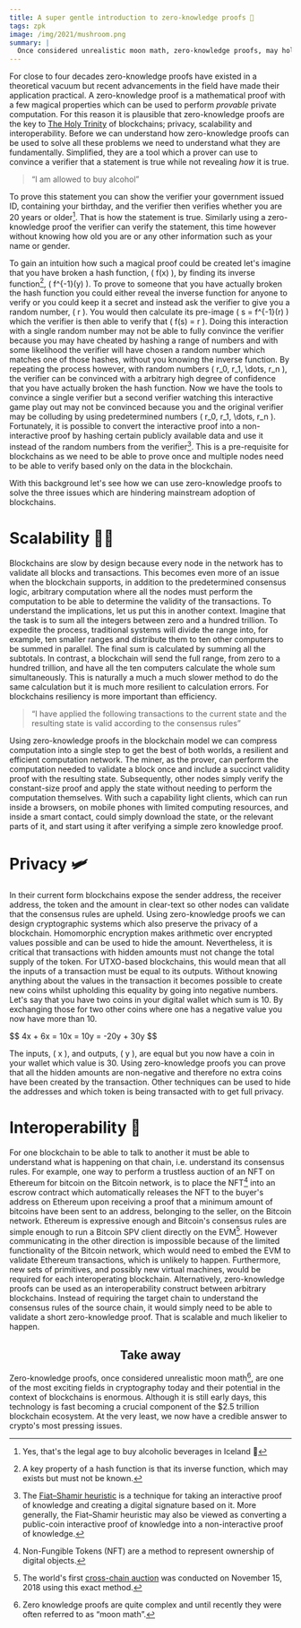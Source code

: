```yaml
---
title: A super gentle introduction to zero-knowledge proofs 🍄
tags: zpk
image: /img/2021/mushroom.png
summary: |
  Once considered unrealistic moon math, zero-knowledge proofs, may hold the answer to some of the most pressing blockchain questions, like how will they scale and what about privacy? At the same time the zero-knowledge proofs are extremely ill-understood and inaccessible to most people. The aim is to develop an intuition for them, explain in simple terms how they can be used in the context of blockchains, and get you excited about their seemingly endless utility.
---
```


For close to four decades zero-knowledge proofs have existed in a theoretical vacuum but recent advancements in the field have made their application practical. A zero-knowledge proof is a mathematical proof with a few magical properties which can be used to perform *provable* private computation. For this reason it is plausible that zero-knowledge proofs are the key to [The Holy Trinity](/2021/01/the-holy-trinity/) of blockchains; privacy, scalability and interoperability. Before we can understand how zero-knowledge proofs can be used to solve all these problems we need to understand what they are fundamentally. Simplified, they are a tool which a prover can use to convince a verifier that a statement is true while not revealing *how* it is true. 

> “I am allowed to buy alcohol”

To prove this statement you can show the verifier your government issued ID, containing your birthday, and the verifier then verifies whether you are 20 years or older[^0]. That is how the statement is true. Similarly using a zero-knowledge proof the verifier can verify the statement, this time however without knowing how old you are or any other information such as your name or gender.

To gain an intuition how such a magical proof could be created let's imagine that you have broken a hash function, \( f(x) \), by finding its inverse function[^1], \( f^{-1}(y) \). To prove to someone that you have actually broken the hash function you could either reveal the inverse function for anyone to verify or you could keep it a secret and instead ask the verifier to give you a random number, \( r \). You would then calculate its pre-image \( s = f^{-1}(r) \) which the verifier is then able to verify that \( f(s) = r \). Doing this interaction with a single random number may not be able to fully convince the verifier because you may have cheated by hashing a range of numbers and with some likelihood the verifier will have chosen a random number which matches one of those hashes, without you knowing the inverse function. By repeating the process however, with random numbers \( r_0, r_1, \dots, r_n \), the verifier can be convinced with a arbitrary high degree of confidence that you have actually broken the hash function. Now we have the tools to convince a single verifier but a second verifier watching this interactive game play out may not be convinced because you and the original verifier may be colluding by using predetermined numbers \( r_0, r_1, \dots, r_n \). Fortunately, it is possible to convert the interactive proof into a non-interactive proof by hashing certain publicly available data and use it instead of the random numbers from the verifier[^2]. This is a pre-requisite for blockchains as we need to be able to prove once and multiple nodes need to be able to verify based only on the data in the blockchain.

With this background let's see how we can use zero-knowledge proofs to solve the three issues which are hindering mainstream adoption of blockchains.

# Scalability 🧑‍🚀

Blockchains are slow by design because every node in the network has to validate all blocks and transactions. This becomes even more of an issue when the blockchain supports, in addition to the predetermined consensus logic, arbitrary computation where all the nodes must perform the computation to be able to determine the validity of the transactions. To understand the implications, let us put this in another context. Imagine that the task is to sum all the integers between zero and a hundred trillion. To expedite the process, traditional systems will divide the range into, for example, ten smaller ranges and distribute them to ten other computers to be summed in parallel. The final sum is calculated by summing all the subtotals. In contrast, a blockchain will send the full range, from zero to a hundred trillion, and have all the ten computers calculate the whole sum simultaneously. This is naturally a much a much slower method to do the same calculation but it is much more resilient to calculation errors. For blockchains resiliency is more important than efficiency. 

> “I have applied the following transactions to the current state and the resulting state is valid according to the consensus rules”

Using zero-knowledge proofs in the blockchain model we can compress computation into a single step to get the best of both worlds, a resilient and efficient computation network. The miner, as the prover, can perform the computation needed to validate a block once and include a succinct validity proof with the resulting state. Subsequently, other nodes simply verify the constant-size proof and apply the state without needing to perform the computation themselves. With such a capability light clients, which can run inside a browsers, on mobile phones with limited computing resources, and inside a smart contact, could simply download the state, or the relevant parts of it, and start using it after verifying a simple zero knowledge proof.

# Privacy 🛩

In their current form blockchains expose the sender address, the receiver address, the token and the amount in clear-text so other nodes can validate that the consensus rules are upheld. Using zero-knowledge proofs we can design cryptographic systems which also preserve the privacy of a blockchain. Homomorphic encryption makes arithmetic over encrypted values possible and can be used to hide the amount. Nevertheless, it is critical that transactions with hidden amounts must not change the total supply of the token. For UTXO-based blockchains, this would mean that all the inputs of a transaction must be equal to its outputs. Without knowing anything about the values in the transaction it becomes possible to create new coins whilst upholding this equality by going into negative numbers. Let's say that you have two coins in your digital wallet which sum is 10. By exchanging those for two other coins where one has a negative value you now have more than 10.

\$$ 4x + 6x = 10x = 10y = -20y + 30y \$$

The inputs, \( x \), and outputs, \( y \), are equal but you now have a coin in your wallet which value is 30. Using zero-knowledge proofs you can prove that all the hidden amounts are non-negative and therefore no extra coins have been created by the transaction. Other techniques can be used to hide the addresses and which token is being transacted with to get full privacy. 

# Interoperability 📡

For one blockchain to be able to talk to another it must be able to understand what is happening on that chain, i.e. understand its consensus rules. For example, one way to perform a trustless auction of an NFT on Ethereum for bitcoin on the Bitcoin network, is to place the NFT[^3] into an escrow contract which automatically releases the NFT to the buyer's address on Ethereum upon receiving a proof that a minimum amount of bitcoins have been sent to an address, belonging to the seller, on the Bitcoin network. Ethereum is expressive enough and Bitcoin's consensus rules are simple enough to run a Bitcoin SPV client directly on the EVM[^4]. However communicating in the other direction is impossible because of the limited functionality of the Bitcoin network, which would need to embed the EVM to validate Ethereum transactions, which is unlikely to happen. Furthermore, new sets of primitives, and possibly new virtual machines, would be required for each interoperating blockchain. Alternatively, zero-knowledge proofs can be used as an interoperability construct between arbitrary blockchains. Instead of requiring the target chain to understand the consensus rules of the source chain, it would simply need to be able to validate a short zero-knowledge proof. That is scalable and much likelier to happen. 

<h2><center>Take away</center></h2>

Zero-knowledge proofs, once considered unrealistic moon math[^5], are one of the most exciting fields in cryptography today and their potential in the context of blockchains is enormous. Although it is still early days, this technology is fast becoming a crucial component of the $2.5 trillion blockchain ecosystem. At the very least, we now have a credible answer to crypto's most pressing issues.

[^0]: Yes, that's the legal age to buy alcoholic beverages in Iceland 🍻

[^1]: A key property of a hash function is that its inverse function, which may exists but must not be known.

[^2]: The [Fiat–Shamir heuristic](https://en.wikipedia.org/wiki/Fiat%E2%80%93Shamir_heuristic) is a technique for taking an interactive proof of knowledge and creating a digital signature based on it. More generally, the Fiat–Shamir heuristic may also be viewed as converting a public-coin interactive proof of knowledge into a non-interactive proof of knowledge. 

[^3]: Non-Fungible Tokens (NFT) are a method to represent ownership of digital objects.

[^4]: The world's first [cross-chain auction](https://medium.com/summa-technology/cross-chain-auction-technical-f16710bfe69f) was conducted on November 15, 2018 using this exact method.

[^5]: Zero knowledge proofs are quite complex and until recently they were often referred to as “moon math”.

